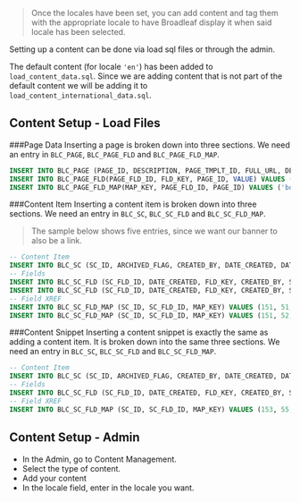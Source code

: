 > Once the locales have been set, you can add content and tag them with the appropriate locale to have Broadleaf display it when said locale has been selected.


Setting up a content can be done via load sql files or through the admin.

The default content (for locale ```'en'```) has been added to ```load_content_data.sql```. Since we are adding content that is not part of the default content we will be adding it to ```load_content_international_data.sql```. 

## <a name="wiki-content-setup" />Content Setup - Load Files

###Page Data
Inserting a page is broken down into three sections. We need an entry in ```BLC_PAGE```, ```BLC_PAGE_FLD``` and ```BLC_PAGE_FLD_MAP```. 

```sql
INSERT INTO BLC_PAGE (PAGE_ID, DESCRIPTION, PAGE_TMPLT_ID, FULL_URL, DELETED_FLAG, ARCHIVED_FLAG) VALUES (11, 'FAQ', 2, '/faq', FALSE, FALSE);
INSERT INTO BLC_PAGE_FLD(PAGE_FLD_ID, FLD_KEY, PAGE_ID, VALUE) VALUES (12, 'body', 11, '<HTML content>');
INSERT INTO BLC_PAGE_FLD_MAP(MAP_KEY, PAGE_FLD_ID, PAGE_ID) VALUES ('body', 12, 11);
```

###Content Item
Inserting a content item is broken down into three sections. We need an entry in ```BLC_SC```, ```BLC_SC_FLD``` and ```BLC_SC_FLD_MAP```.   

>The sample below shows five entries, since we want our banner to also be a link.

```sql
-- Content Item
INSERT INTO BLC_SC (SC_ID, ARCHIVED_FLAG, CREATED_BY, DATE_CREATED, DATE_UPDATED, UPDATED_BY, CONTENT_NAME, DELETED_FLAG, OFFLINE_FLAG, PRIORITY, LOCALE_CODE, SC_TYPE_ID) VALUES (151, FALSE, 1, CURRENT_TIMESTAMP, CURRENT_TIMESTAMP, 1, 'Promocion - 20% de descuento en todas las camisas', FALSE, FALSE, 1, 'es', 1);
-- Fields
INSERT INTO BLC_SC_FLD (SC_FLD_ID, DATE_CREATED, FLD_KEY, CREATED_BY, SC_ID, VALUE) VALUES (51, CURRENT_TIMESTAMP, 'imageUrl', 1, 151, '/img/banners/promocion-camisas.jpg');
INSERT INTO BLC_SC_FLD (SC_FLD_ID, DATE_CREATED, FLD_KEY, CREATED_BY, SC_ID, VALUE) VALUES (52, CURRENT_TIMESTAMP, 'targetUrl', 1, 151, '/merchandise');
-- Field XREF
INSERT INTO BLC_SC_FLD_MAP (SC_ID, SC_FLD_ID, MAP_KEY) VALUES (151, 51, 'imageUrl');
INSERT INTO BLC_SC_FLD_MAP (SC_ID, SC_FLD_ID, MAP_KEY) VALUES (151, 52, 'targetUrl');
```

###Content Snippet
Inserting a content snippet is exactly the same as adding a content item. It is broken down into the same three sections. We need an entry in ```BLC_SC```, ```BLC_SC_FLD``` and ```BLC_SC_FLD_MAP```.  
```sql
-- Content Item
INSERT INTO BLC_SC (SC_ID, ARCHIVED_FLAG, CREATED_BY, DATE_CREATED, DATE_UPDATED, UPDATED_BY, CONTENT_NAME, DELETED_FLAG, OFFLINE_FLAG, PRIORITY, LOCALE_CODE, SC_TYPE_ID) VALUES (153, FALSE, 1, CURRENT_TIMESTAMP, CURRENT_TIMESTAMP, 1, 'Home Page Snippet (es) - Aficionado', FALSE, FALSE, 5, 'es', 2);
-- Fields
INSERT INTO BLC_SC_FLD (SC_FLD_ID, DATE_CREATED, FLD_KEY, CREATED_BY, SC_ID, VALUE) VALUES (55, CURRENT_TIMESTAMP, 'htmlContent', 1, 153, '<HTML content>');
-- Field XREF
INSERT INTO BLC_SC_FLD_MAP (SC_ID, SC_FLD_ID, MAP_KEY) VALUES (153, 55, 'htmlContent');
```

## <a name="wiki-content-setup-admin" />Content Setup - Admin

- In the Admin, go to Content Management. 
- Select the type of content.
- Add your content
- In the locale field, enter in the locale you want.